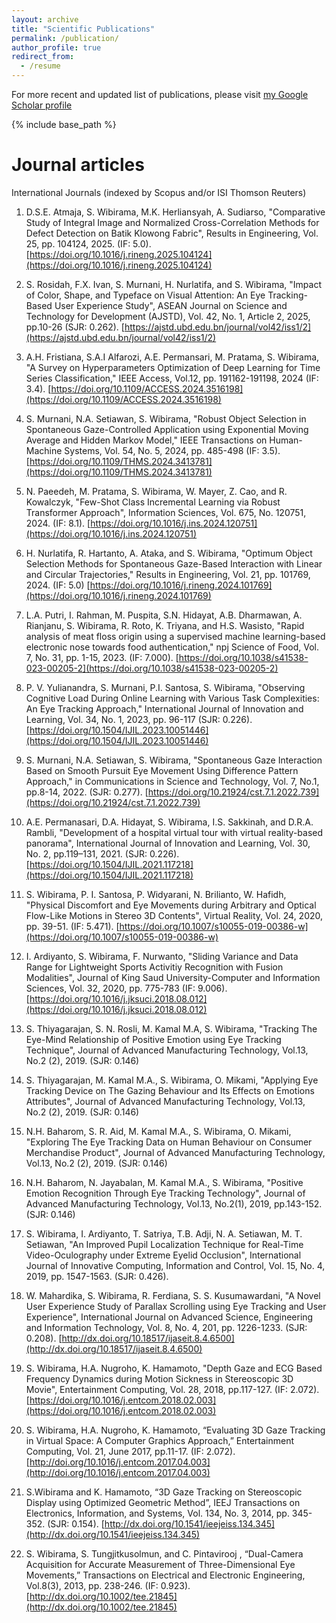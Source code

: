 ```yaml
---
layout: archive
title: "Scientific Publications"
permalink: /publication/
author_profile: true
redirect_from:
  - /resume
---
```


For more recent and updated list of publications, please visit [my Google Scholar profile](https://scholar.google.com/citations?user=xQI5ar8AAAAJ&hl=en&oi=ao)

{% include base_path %}

Journal articles
======
International Journals (indexed by Scopus and/or ISI Thomson Reuters)

1. D.S.E. Atmaja, S. Wibirama, M.K. Herliansyah, A. Sudiarso, "Comparative Study of Integral Image and Normalized Cross-Correlation Methods for Defect Detection on Batik Klowong Fabric",  Results in Engineering, Vol. 25, pp. 104124, 2025. (IF: 5.0). [https://doi.org/10.1016/j.rineng.2025.104124](https://doi.org/10.1016/j.rineng.2025.104124)

2. S. Rosidah, F.X. Ivan, S. Murnani, H. Nurlatifa, and S. Wibirama, "Impact of Color, Shape, and Typeface on Visual Attention: An Eye Tracking-Based User Experience Study", ASEAN Journal on Science and Technology for Development (AJSTD), Vol. 42, No. 1, Article 2, 2025, pp.10-26 (SJR: 0.262). [https://ajstd.ubd.edu.bn/journal/vol42/iss1/2](https://ajstd.ubd.edu.bn/journal/vol42/iss1/2)

3. A.H. Fristiana, S.A.I Alfarozi, A.E. Permansari, M. Pratama, S. Wibirama, "A Survey on Hyperparameters Optimization of Deep Learning for Time Series Classification,"  IEEE Access, Vol.12, pp. 191162-191198, 2024 (IF: 3.4). [https://doi.org/10.1109/ACCESS.2024.3516198](https://doi.org/10.1109/ACCESS.2024.3516198)

4. S. Murnani, N.A. Setiawan, S. Wibirama, "Robust Object Selection in Spontaneous Gaze-Controlled Application using Exponential Moving Average and Hidden Markov Model," IEEE Transactions on Human-Machine Systems, Vol. 54, No. 5, 2024, pp. 485-498 (IF: 3.5). [https://doi.org/10.1109/THMS.2024.3413781](https://doi.org/10.1109/THMS.2024.3413781)

5. N. Paeedeh, M. Pratama, S. Wibirama, W. Mayer, Z. Cao, and R. Kowalczyk, "Few-Shot Class Incremental Learning via Robust Transformer Approach",  Information Sciences, Vol. 675, No. 120751, 2024. (IF: 8.1). [https://doi.org/10.1016/j.ins.2024.120751](https://doi.org/10.1016/j.ins.2024.120751) 

6. H. Nurlatifa, R. Hartanto, A. Ataka, and  S. Wibirama, "Optimum Object Selection Methods for Spontaneous Gaze-Based Interaction with Linear and Circular Trajectories," Results in Engineering, Vol. 21, pp. 101769, 2024. (IF: 5.0) [https://doi.org/10.1016/j.rineng.2024.101769](https://doi.org/10.1016/j.rineng.2024.101769)

7. L.A. Putri, I. Rahman, M. Puspita, S.N. Hidayat, A.B. Dharmawan, A. Rianjanu, S. Wibirama, R. Roto, K. Triyana, and H.S. Wasisto, "Rapid analysis of meat floss origin using a supervised machine learning-based electronic nose towards food authentication," npj Science of Food, Vol. 7, No. 31, pp. 1-15, 2023. (IF: 7.000). [https://doi.org/10.1038/s41538-023-00205-2](https://doi.org/10.1038/s41538-023-00205-2)

8. P. V. Yulianandra, S. Murnani, P.I. Santosa, S. Wibirama, "Observing Cognitive Load During Online Learning with Various Task Complexities: An Eye Tracking Approach," International Journal of Innovation and Learning, Vol. 34, No. 1, 2023,  pp. 96-117  (SJR: 0.226). [https://doi.org/10.1504/IJIL.2023.10051446](https://doi.org/10.1504/IJIL.2023.10051446)

9. S. Murnani, N.A. Setiawan, S. Wibirama, "Spontaneous Gaze Interaction Based on Smooth Pursuit Eye Movement Using Difference Pattern Approach," in Communications in Science and Technology, Vol. 7, No.1,  pp.8-14, 2022. (SJR: 0.277). [https://doi.org/10.21924/cst.7.1.2022.739](https://doi.org/10.21924/cst.7.1.2022.739)  

10. A.E. Permanasari, D.A. Hidayat, S. Wibirama, I.S. Sakkinah, and D.R.A. Rambli, "Development of a hospital virtual tour with virtual reality-based panorama", International Journal of Innovation and Learning, Vol. 30, No. 2, pp.119–131, 2021. (SJR: 0.226). [https://doi.org/10.1504/IJIL.2021.117218](https://doi.org/10.1504/IJIL.2021.117218) 

11. S. Wibirama, P. I. Santosa, P. Widyarani, N. Brilianto, W. Hafidh, "Physical Discomfort and Eye Movements during Arbitrary and Optical Flow-Like Motions in Stereo 3D Contents", Virtual Reality, Vol. 24,  2020, pp. 39-51. (IF: 5.471). [https://doi.org/10.1007/s10055-019-00386-w](https://doi.org/10.1007/s10055-019-00386-w)
    
13. I. Ardiyanto, S. Wibirama, F. Nurwanto, "Sliding Variance and Data Range for Lightweight Sports Activitiy Recognition with Fusion Modalities",  Journal of King Saud University-Computer and Information Sciences, Vol. 32, 2020, pp. 775-783 (IF: 9.006). [https://doi.org/10.1016/j.jksuci.2018.08.012](https://doi.org/10.1016/j.jksuci.2018.08.012)

14. S. Thiyagarajan, S. N. Rosli, M. Kamal M.A, S. Wibirama, "Tracking The Eye-Mind Relationship of Positive Emotion using Eye Tracking Technique",  Journal of Advanced Manufacturing Technology, Vol.13, No.2 (2), 2019. (SJR: 0.146)

15. S. Thiyagarajan, M. Kamal M.A., S. Wibirama, O. Mikami, "Applying Eye Tracking Device on The Gazing Behaviour and Its Effects on Emotions Attributes",  Journal of Advanced Manufacturing Technology, Vol.13, No.2 (2), 2019. (SJR: 0.146)

16. N.H. Baharom, S. R. Aid, M. Kamal M.A., S. Wibirama, O. Mikami, "Exploring The Eye Tracking Data on Human Behaviour on Consumer Merchandise Product",  Journal of Advanced Manufacturing Technology, Vol.13, No.2 (2), 2019. (SJR: 0.146)

17. N.H. Baharom, N. Jayabalan, M. Kamal M.A., S. Wibirama, "Positive Emotion Recognition Through Eye Tracking Technology", Journal of Advanced Manufacturing Technology, Vol.13, No.2(1), 2019, pp.143-152. (SJR: 0.146)

18. S. Wibirama, I. Ardiyanto, T. Satriya, T.B. Adji, N. A. Setiawan, M. T. Setiawan, "An Improved Pupil Localization Technique for Real-Time Video-Oculography under Extreme Eyelid Occlusion", International Journal of Innovative Computing, Information and Control, Vol. 15, No. 4, 2019, pp. 1547-1563. (SJR: 0.426).

19. W. Mahardika, S. Wibirama, R. Ferdiana, S. S. Kusumawardani, "A Novel User Experience Study of Parallax Scrolling using Eye Tracking and User Experience", International Journal on Advanced Science, Engineering and Information Technology, Vol. 8, No. 4, 201, pp. 1226-1233. (SJR: 0.208). [http://dx.doi.org/10.18517/ijaseit.8.4.6500](http://dx.doi.org/10.18517/ijaseit.8.4.6500)

20. S. Wibirama, H.A. Nugroho, K. Hamamoto, "Depth Gaze and ECG Based Frequency Dynamics during Motion Sickness in Stereoscopic 3D Movie", Entertainment Computing, Vol. 28, 2018, pp.117-127. (IF: 2.072). [https://doi.org/10.1016/j.entcom.2018.02.003](https://doi.org/10.1016/j.entcom.2018.02.003)  

21. S. Wibirama, H.A. Nugroho, K. Hamamoto, “Evaluating 3D Gaze Tracking in Virtual Space: A Computer Graphics Approach,” Entertainment Computing, Vol. 21, June 2017, pp.11-17. (IF: 2.072). [http://doi.org/10.1016/j.entcom.2017.04.003](http://doi.org/10.1016/j.entcom.2017.04.003)

22. S.Wibirama and K. Hamamoto, “3D Gaze Tracking on Stereoscopic Display using Optimized Geometric Method”, IEEJ Transactions on Electronics, Information, and Systems, Vol. 134, No. 3, 2014, pp. 345-352. (SJR: 0.154). [http://dx.doi.org/10.1541/ieejeiss.134.345](http://dx.doi.org/10.1541/ieejeiss.134.345)

23. S. Wibirama,  S. Tungjitkusolmun, and C. Pintavirooj , “Dual-Camera Acquisition for Accurate Measurement of Three-Dimensional Eye Movements,” Transactions on Electrical and Electronic Engineering, Vol.8(3), 2013, pp. 238-246. (IF: 0.923). [http://dx.doi.org/10.1002/tee.21845](http://dx.doi.org/10.1002/tee.21845)

